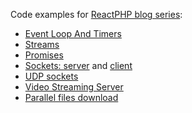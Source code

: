 Code examples for [ReactPHP blog series](http://seregazhuk.github.io/2017/06/06/phpreact-event-loop/):

- [Event Loop And Timers](http://seregazhuk.github.io/2017/06/06/phpreact-event-loop/)
- [Streams](http://seregazhuk.github.io/2017/06/12/phpreact-streams/)
- [Promises](http://seregazhuk.github.io/2017/06/16/phpreact-promises/)
- [Sockets: server](http://seregazhuk.github.io/2017/06/22/reactphp-chat-server/) and  [client](http://seregazhuk.github.io/2017/06/24/reactphp-chat-client/)
- [UDP sockets](http://seregazhuk.github.io/2017/07/05/reactphp-udp/)  
- [Video Streaming Server](http://seregazhuk.github.io/2017/07/17/reatcphp-http-server/)
- [Parallel files download](http://seregazhuk.github.io/2017/07/26/reactphp-http-client/)
